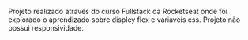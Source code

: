 Projeto realizado através do curso Fullstack da Rocketseat onde foi explorado o aprendizado sobre displey flex e variaveis css. 
Projeto não possui responsividade.
